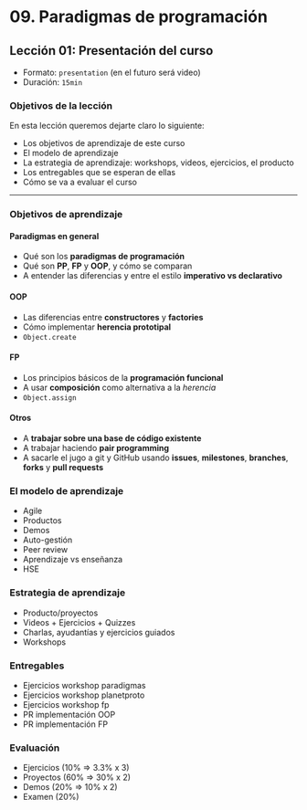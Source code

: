 # 09. Paradigmas de programación

## Lección 01: Presentación del curso

* Formato: `presentation` (en el futuro será video)
* Duración: `15min`

### Objetivos de la lección

En esta lección queremos dejarte claro lo siguiente:

* Los objetivos de aprendizaje de este curso
* El modelo de aprendizaje
* La estrategia de aprendizaje: workshops, videos, ejercicios, el producto
* Los entregables que se esperan de ellas
* Cómo se va a evaluar el curso

***

### Objetivos de aprendizaje

#### Paradigmas en general

* Qué son los **paradigmas de programación**
* Qué son **PP**, **FP** y **OOP**, y cómo se comparan
* A entender las diferencias y entre el estilo **imperativo vs declarativo**

#### OOP

* Las diferencias entre **constructores** y **factories**
* Cómo implementar **herencia prototipal**
* `Object.create`

#### FP

* Los principios básicos de la **programación funcional**
* A usar **composición** como alternativa a la _herencia_
* `Object.assign`

#### Otros

* A **trabajar sobre una base de código existente**
* A trabajar haciendo **pair programming**
* A sacarle el jugo a git y GitHub usando **issues**, **milestones**,
  **branches**, **forks** y **pull requests**

### El modelo de aprendizaje

* Agile
* Productos
* Demos
* Auto-gestión
* Peer review
* Aprendizaje vs enseñanza
* HSE

### Estrategia de aprendizaje

* Producto/proyectos
* Videos + Ejercicios + Quizzes
* Charlas, ayudantías y ejercicios guiados
* Workshops

### Entregables

* Ejercicios workshop paradigmas
* Ejercicios workshop planetproto
* Ejercicios workshop fp
* PR implementación OOP
* PR implementación FP

### Evaluación

* Ejercicios (10% => 3.3% x 3)
* Proyectos (60% => 30% x 2)
* Demos (20% => 10% x 2)
* Examen (20%)

